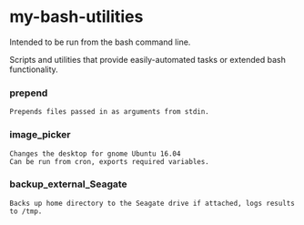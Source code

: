 # my-bash-utilities

Intended to be run from the bash command line.

Scripts and utilities that provide easily-automated tasks or extended bash functionality.

### prepend
    Prepends files passed in as arguments from stdin.

### image_picker
    Changes the desktop for gnome Ubuntu 16.04
    Can be run from cron, exports required variables.

### backup_external_Seagate
    Backs up home directory to the Seagate drive if attached, logs results to /tmp. 
